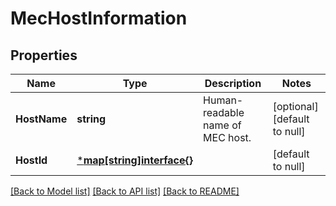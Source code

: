# MecHostInformation

## Properties
Name | Type | Description | Notes
------------ | ------------- | ------------- | -------------
**HostName** | **string** | Human-readable name of MEC host. | [optional] [default to null]
**HostId** | [***map[string]interface{}**](map.md) |  | [default to null]

[[Back to Model list]](../README.md#documentation-for-models) [[Back to API list]](../README.md#documentation-for-api-endpoints) [[Back to README]](../README.md)

